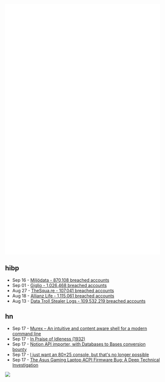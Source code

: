 ![Metrics](https://raw.githubusercontent.com/phixion/phixion/master/metrics.svg)

## hibp

<!--
for https://github.com/phixion/phixion/blob/main/.github/workflows/feeds.yml
-->
<!--START_SECTION:haveibeenpwnd-->
- Sep 16 - [Miljödata - 870,108 breached accounts](https://haveibeenpwned.com/Breach/Miljodata)
- Sep 01 - [Giglio - 1,026,468 breached accounts](https://haveibeenpwned.com/Breach/Giglio)
- Aug 27 - [TheSqua.re - 107,041 breached accounts](https://haveibeenpwned.com/Breach/TheSquare)
- Aug 18 - [Allianz Life - 1,115,061 breached accounts](https://haveibeenpwned.com/Breach/AllianzLife)
- Aug 13 - [Data Troll Stealer Logs - 109,532,219 breached accounts](https://haveibeenpwned.com/Breach/DataTrollStealerLogs)
<!--END_SECTION:haveibeenpwnd-->

## hn

<!--
for https://github.com/phixion/phixion/blob/main/.github/workflows/feeds.yml
-->
<!--START_SECTION:hn-->
- Sep 17 - [Murex – An intuitive and content aware shell for a modern command line](https://murex.rocks/)
- Sep 17 - [In Praise of Idleness (1932)](https://harpers.org/archive/1932/10/in-praise-of-idleness/)
- Sep 17 - [Notion API importer, with Databases to Bases conversion bounty](https://github.com/obsidianmd/obsidian-importer/issues/421)
- Sep 17 - [I just want an 80×25 console, but that's no longer possible](https://changelog.complete.org/archives/10881-i-just-want-an-80x25-console-but-thats-no-longer-possible)
- Sep 17 - [The Asus Gaming Laptop ACPI Firmware Bug: A Deep Technical Investigation](https://github.com/Zephkek/Asus-ROG-Aml-Deep-Dive)
<!--END_SECTION:hn-->

<!--
for https://yhype.me
-->
![](https://hit.yhype.me/github/profile?user_id=13013670)
